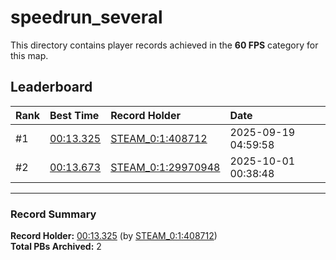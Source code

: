 # speedrun_several

This directory contains player records achieved in the **60 FPS** category for this map.

## Leaderboard

| Rank | Best Time | Record Holder | Date                |
| :--- | :-------- | :------------ | :------------------ |
| #1   | [00:13.325](./00013325_STEAM_0_1_408712_20250919-045958.zip) | [STEAM_0:1:408712](https://speedrun16.com/profile/STEAM_0:1:408712)   | 2025-09-19 04:59:58 |
| #2   | [00:13.673](./00013673_STEAM_0_1_29970948_20251001-003848.zip) | [STEAM_0:1:29970948](https://speedrun16.com/profile/STEAM_0:1:29970948)   | 2025-10-01 00:38:48 |

---

### Record Summary
**Record Holder:** [00:13.325](./00013325_STEAM_0_1_408712_20250919-045958.zip) (by [STEAM_0:1:408712](https://speedrun16.com/profile/STEAM_0:1:408712))  
**Total PBs Archived:** 2